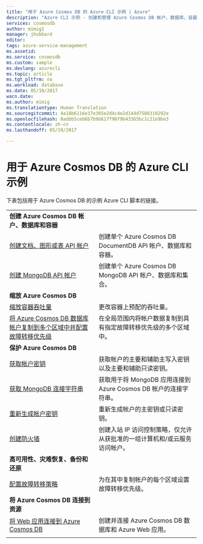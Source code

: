 ```yaml
---
title: "用于 Azure Cosmos DB 的 Azure CLI 示例 | Azure"
description: "Azure CLI 示例 - 创建和管理 Azure Cosmos DB 帐户、数据库、容器、区域和防火墙。"
services: cosmosdb
author: mimig1
manager: jhubbard
editor: 
tags: azure-service-management
ms.assetid: 
ms.service: cosmosdb
ms.custom: sample
ms.devlang: azurecli
ms.topic: article
ms.tgt_pltfrm: na
ms.workload: database
ms.date: 05/10/2017
wacn.date: 
ms.author: mimig
ms.translationtype: Human Translation
ms.sourcegitcommit: 4a18b6116e37e365e2d4c4e2d144d7588310292e
ms.openlocfilehash: 8adbb5ceb6b7b9b617f96f9b43365bc1c21e9be3
ms.contentlocale: zh-cn
ms.lasthandoff: 05/19/2017

---
```


# <a name="azure-cli-samples-for-azure-cosmos-db"></a>用于 Azure Cosmos DB 的 Azure CLI 示例

下表包括用于 Azure Cosmos DB 的示例 Azure CLI 脚本的链接。

| |  |
|---|---|
|**创建 Azure Cosmos DB 帐户、数据库和容器**||
|[创建文档、图形或表 API 帐户](scripts/create-database-account-collections-cli.md)| 创建单个 Azure Cosmos DB DocumentDB API 帐户、数据库和容器。 |
| [创建 MongoDB API 帐户](scripts/create-mongodb-database-account-cli.md) | 创建单个 Azure Cosmos DB MongoDB API 帐户、数据库和集合。 |
|**缩放 Azure Cosmos DB**||
| [缩放容器吞吐量](scripts/scale-collection-throughput-cli.md) | 更改容器上预配的吞吐量。|
|[将 Azure Cosmos DB 数据库帐户复制到多个区域中并配置故障转移优先级](scripts/scale-multiregion-cli.md)|在全局范围内将帐户数据复制到具有指定故障转移优先级的多个区域中。|
|**保护 Azure Cosmos DB**||
| [获取帐户密钥](scripts/secure-get-account-key-cli.md) | 获取帐户的主要和辅助主写入密钥以及主要和辅助只读密钥。|
| [获取 MongoDB 连接字符串](scripts/secure-mongo-connection-string-cli.md) | 获取用于将 MongoDB 应用连接到 Azure Cosmos DB 帐户的连接字符串。|
|[重新生成帐户密钥](scripts/secure-regenerate-key-cli.md)|重新生成帐户的主密钥或只读密钥。|
|[创建防火墙](scripts/create-firewall-cli.md)| 创建入站 IP 访问控制策略，仅允许从获批准的一组计算机和/或云服务访问帐户。|
|**高可用性、灾难恢复、备份和还原**||
|[配置故障转移策略](scripts/ha-failover-policy-cli.md)|为在其中复制帐户的每个区域设置故障转移优先级。|
|**将 Azure Cosmos DB 连接到资源**||
|[将 Web 应用连接到 Azure Cosmos DB](/app-service-web/scripts/app-service-cli-app-service-documentdb?toc=%2fcli%2fazure%2ftoc.json)|创建并连接 Azure Cosmos DB 数据库和 Azure Web 应用。|
|||
